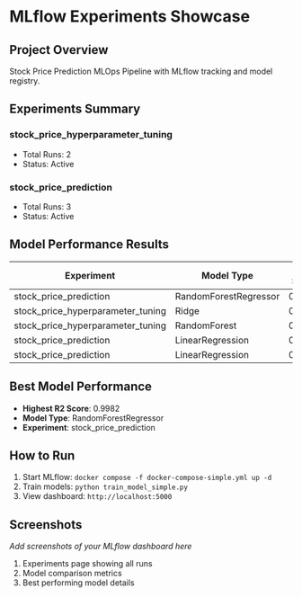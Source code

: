 # MLflow Experiments Showcase

## Project Overview
Stock Price Prediction MLOps Pipeline with MLflow tracking and model registry.

## Experiments Summary

### stock_price_hyperparameter_tuning
- Total Runs: 2
- Status: Active

### stock_price_prediction
- Total Runs: 3
- Status: Active

## Model Performance Results

| Experiment | Model Type | R2 Score | Status |
|------------|------------|----------|--------|
| stock_price_prediction | RandomForestRegressor | 0.9982 | FINISHED |
| stock_price_hyperparameter_tuning | Ridge | 0.9958 | FINISHED |
| stock_price_hyperparameter_tuning | RandomForest | 0.9941 | FINISHED |
| stock_price_prediction | LinearRegression | 0.9928 | FINISHED |
| stock_price_prediction | LinearRegression | 0.9928 | FINISHED |

## Best Model Performance
- **Highest R2 Score**: 0.9982
- **Model Type**: RandomForestRegressor
- **Experiment**: stock_price_prediction

## How to Run
1. Start MLflow: `docker compose -f docker-compose-simple.yml up -d`
2. Train models: `python train_model_simple.py`
3. View dashboard: `http://localhost:5000`

## Screenshots
*Add screenshots of your MLflow dashboard here*

1. Experiments page showing all runs
2. Model comparison metrics
3. Best performing model details
